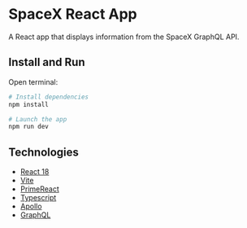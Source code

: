 # SpaceX React App
A React app that displays information from the SpaceX GraphQL API.

## Install and Run
Open terminal:

```sh
# Install dependencies
npm install

# Launch the app
npm run dev
```

## Technologies
- [React 18](https://reactjs.org/)
- [Vite](https://vitejs.dev/)
- [PrimeReact](https://primereact.org/)
- [Typescript](https://primereact.org/)
- [Apollo](https://www.apollographql.com/)
- [GraphQL](https://graphql.org/)

